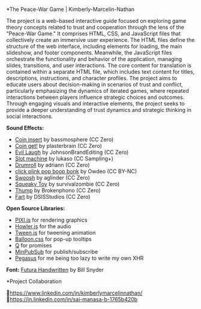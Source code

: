 *The Peace-War Game | Kimberly-Marcelin-Nathan

The project is a web-based interactive guide focused on exploring game theory 
concepts related to trust and cooperation through the lens of the "Peace-War Game."
It comprises HTML, CSS, and JavaScript files that collectively create an 
immersive user experience. The HTML files define the structure of the web interface,
including elements for loading, the main slideshow, and footer components. 
Meanwhile, the JavaScript files orchestrate the functionality and behavior
of the application, managing slides, transitions, and user interactions.
The core content for translation is contained within a separate HTML file,
which includes text content for titles, descriptions, instructions, and 
character profiles. The project aims to educate users about decision-making
in scenarios of trust and conflict, particularly emphasizing the dynamics of
iterated games, where repeated interactions between players influence strategic
choices and outcomes. Through engaging visuals and interactive elements,
the project seeks to provide a deeper understanding of trust dynamics and 
strategic thinking in social interactions.

**Sound Effects:**

* [Coin insert](https://freesound.org/people/bassmosphere/sounds/384700/) by bassmosphere (CC Zero)
* [Coin get!](https://freesound.org/people/plasterbrain/sounds/242857/) by plasterbrain (CC Zero)
* [Evil Laugh](https://freesound.org/people/JohnsonBrandEditing/sounds/173933/) by JohnsonBrandEditing (CC Zero)
* [Slot machine](https://freesound.org/people/lukaso/sounds/69689/) by lukaso (CC Sampling+)
* [Drumroll](https://freesound.org/people/adriann/sounds/191718/) by adriann (CC Zero)
* [click plink pop boop bonk](https://freesound.org/people/Owdeo/sounds/116653/) by Owdeo (CC BY-NC)
* [Swoosh](https://freesound.org/people/aglinder/sounds/264468/) by aglinder (CC Zero)
* [Squeaky Toy](https://freesound.org/people/survivalzombie/sounds/240015/) by survivalzombie (CC Zero)
* [Thump](https://freesound.org/people/Brokenphono/sounds/344149/) by Brokenphono (CC Zero)
* [Fart](https://freesound.org/people/DSISStudios/sounds/241000/) by DSISStudios (CC Zero)

**Open Source Libraries:**

* [PIXI.js](http://www.pixijs.com/) for rendering graphics
* [Howler.js](https://howlerjs.com/) for the audio
* [Tween.js](http://www.createjs.com/tweenjs) for tweening animation
* [Balloon.css](https://kazzkiq.github.io/balloon.css/) for pop-up tooltips
* [Q](https://github.com/kriskowal/q/) for promises
* [MinPubSub](https://github.com/daniellmb/MinPubSub) for publish/subscribe
* [Pegasus](https://github.com/typicode/pegasus) for me being too lazy to write my own XHR

**Font:** [Futura Handwritten](http://www.dafont.com/futurahandwritten.font) by Bill Snyder

*Project Collaboration

🔗https://www.linkedin.com/in/kimberlymarcelinnathan/ \
🔗https://in.linkedin.com/in/sai-manasa-b-1765b420b
